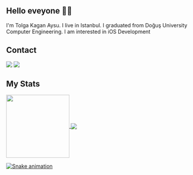 ##  Hello eveyone 👐🏻
 I'm Tolga Kagan Aysu. I live in Istanbul. I graduated from Doğuş University Computer Engineering. I am interested in iOS Development
 
 ## Contact
  <a href="https://www.linkedin.com/in/tolgakaganaysu" target="_blank"><img src="https://img.shields.io/badge/-LinkedIn-%230077B5?style=for-the-badge&logo=linkedin&logoColor=white" target="_blank"></a> 
 <a href = "mailto: tolgakaanaysu@gmail.com"><img src="https://img.shields.io/badge/-Gmail-%23333?style=for-the-badge&logo=gmail&logoColor=white" target="_blank"></a>

## My Stats
 <div>
  <a href="https://github.com/tolgakaanaysu">
   <img align="center" height="170" src="https://github-readme-stats.vercel.app/api/top-langs/?username=tolgakaanaysu&layout=compact&langs_count=16&theme=dracula"/>
  <img align="center" src="https://github-readme-stats.vercel.app/api?username=tolgakaanaysu&show_icons=true&theme=dracula&include_all_commits=true&count_private=true&hide=issues"/>
</div>


  ![Snake animation](https://github.com/tolgakaanaysu/tolgakaanaysu/blob/output/github-contribution-grid-snake.svg)



